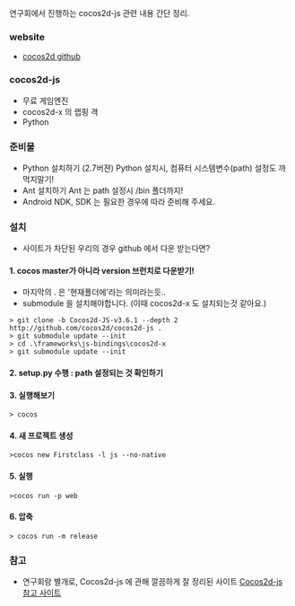 
연구회에서 진행하는 cocos2d-js 관련 내용 간단 정리. 

### website
- [cocos2d github](https://github.com/cocos2d/cocos2d-console
)

### cocos2d-js
- 무료 게임엔진
- cocos2d-x 의 랩핑 격
- Python

### 준비물
- Python 설치하기 (2.7버젼) 
  Python 설치시, 컴퓨터 시스템변수(path) 설정도 까먹지말기!
- Ant 설치하기 
  Ant 는 path 설정시 /bin 폴더까지!
- Android NDK, SDK 는 필요한 경우에 따라 준비해 주세요.

### 설치
- 사이트가 차단된 우리의 경우 github 에서 다운 받는다면?

#### 1. cocos master가 아니라 version 브런치로 다운받기!
- 마지막의 . 은 '현재폴더에'라는 의미라는듯..
- submodule 을 설치해야합니다. (이때 cocos2d-x 도 설치되는것 같아요.)

```
> git clone -b Cocos2d-JS-v3.6.1 --depth 2 http://github.com/cocos2d/cocos2d-js .
> git submodule update --init
> cd .\frameworks\js-bindings\cocos2d-x
> git submodule update --init

```

#### 2. setup.py 수행 : path 설정되는 것 확인하기

#### 3. 실행해보기

```
> cocos
```

#### 4. 새 프로젝트 생성

```
>cocos new Firstclass -l js --no-native
```

#### 5. 실행

```
>cocos run -p web
```

#### 6. 압축

```
> cocos run -m release
```


### 참고 
- 연구회랑 별개로, Cocos2d-js 에 관해 깔끔하게 잘 정리된 사이트
[Cocos2d-js 참고 사이트](http://htmlfive.co.kr/html5/xe/tip/8536)




